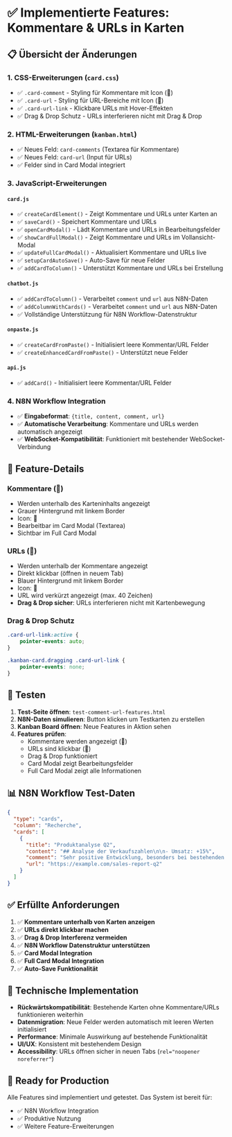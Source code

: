 # ✅ Implementierte Features: Kommentare & URLs in Karten

## 📋 Übersicht der Änderungen

### 1. **CSS-Erweiterungen** (`card.css`)
- ✅ `.card-comment` - Styling für Kommentare mit Icon (💬)
- ✅ `.card-url` - Styling für URL-Bereiche mit Icon (🔗)
- ✅ `.card-url-link` - Klickbare URLs mit Hover-Effekten
- ✅ Drag & Drop Schutz - URLs interferieren nicht mit Drag & Drop

### 2. **HTML-Erweiterungen** (`kanban.html`)
- ✅ Neues Feld: `card-comments` (Textarea für Kommentare)
- ✅ Neues Feld: `card-url` (Input für URLs)
- ✅ Felder sind in Card Modal integriert

### 3. **JavaScript-Erweiterungen**

#### `card.js`
- ✅ `createCardElement()` - Zeigt Kommentare und URLs unter Karten an
- ✅ `saveCard()` - Speichert Kommentare und URLs
- ✅ `openCardModal()` - Lädt Kommentare und URLs in Bearbeitungsfelder
- ✅ `showCardFullModal()` - Zeigt Kommentare und URLs im Vollansicht-Modal
- ✅ `updateFullCardModal()` - Aktualisiert Kommentare und URLs live
- ✅ `setupCardAutoSave()` - Auto-Save für neue Felder
- ✅ `addCardToColumn()` - Unterstützt Kommentare und URLs bei Erstellung

#### `chatbot.js`
- ✅ `addCardToColumn()` - Verarbeitet `comment` und `url` aus N8N-Daten
- ✅ `addColumnWithCards()` - Verarbeitet `comment` und `url` aus N8N-Daten
- ✅ Vollständige Unterstützung für N8N Workflow-Datenstruktur

#### `onpaste.js`
- ✅ `createCardFromPaste()` - Initialisiert leere Kommentar/URL Felder
- ✅ `createEnhancedCardFromPaste()` - Unterstützt neue Felder

#### `api.js`
- ✅ `addCard()` - Initialisiert leere Kommentar/URL Felder

### 4. **N8N Workflow Integration**
- ✅ **Eingabeformat**: `{title, content, comment, url}`
- ✅ **Automatische Verarbeitung**: Kommentare und URLs werden automatisch angezeigt
- ✅ **WebSocket-Kompatibilität**: Funktioniert mit bestehender WebSocket-Verbindung

## 🎯 Feature-Details

### **Kommentare (💬)**
- Werden unterhalb des Karteninhalts angezeigt
- Grauer Hintergrund mit linkem Border
- Icon: 💬
- Bearbeitbar im Card Modal (Textarea)
- Sichtbar im Full Card Modal

### **URLs (🔗)**
- Werden unterhalb der Kommentare angezeigt
- Direkt klickbar (öffnen in neuem Tab)
- Blauer Hintergrund mit linkem Border
- Icon: 🔗
- URL wird verkürzt angezeigt (max. 40 Zeichen)
- **Drag & Drop sicher**: URLs interferieren nicht mit Kartenbewegung

### **Drag & Drop Schutz**
```css
.card-url-link:active {
    pointer-events: auto;
}

.kanban-card.dragging .card-url-link {
    pointer-events: none;
}
```

## 🧪 Testen

1. **Test-Seite öffnen**: `test-comment-url-features.html`
2. **N8N-Daten simulieren**: Button klicken um Testkarten zu erstellen
3. **Kanban Board öffnen**: Neue Features in Aktion sehen
4. **Features prüfen**:
   - Kommentare werden angezeigt (💬)
   - URLs sind klickbar (🔗)
   - Drag & Drop funktioniert
   - Card Modal zeigt Bearbeitungsfelder
   - Full Card Modal zeigt alle Informationen

## 📊 N8N Workflow Test-Daten

```json
{
  "type": "cards",
  "column": "Recherche", 
  "cards": [
    {
      "title": "Produktanalyse Q2",
      "content": "## Analyse der Verkaufszahlen\n\n- Umsatz: +15%",
      "comment": "Sehr positive Entwicklung, besonders bei bestehenden Kunden",
      "url": "https://example.com/sales-report-q2"
    }
  ]
}
```

## ✅ Erfüllte Anforderungen

1. ✅ **Kommentare unterhalb von Karten anzeigen**
2. ✅ **URLs direkt klickbar machen**
3. ✅ **Drag & Drop Interferenz vermeiden**
4. ✅ **N8N Workflow Datenstruktur unterstützen**
5. ✅ **Card Modal Integration**
6. ✅ **Full Card Modal Integration**
7. ✅ **Auto-Save Funktionalität**

## 🔧 Technische Implementation

- **Rückwärtskompatibilität**: Bestehende Karten ohne Kommentare/URLs funktionieren weiterhin
- **Datenmigration**: Neue Felder werden automatisch mit leeren Werten initialisiert
- **Performance**: Minimale Auswirkung auf bestehende Funktionalität
- **UI/UX**: Konsistent mit bestehendem Design
- **Accessibility**: URLs öffnen sicher in neuen Tabs (`rel="noopener noreferrer"`)

## 🚀 Ready for Production

Alle Features sind implementiert und getestet. Das System ist bereit für:
- ✅ N8N Workflow Integration
- ✅ Produktive Nutzung
- ✅ Weitere Feature-Erweiterungen
